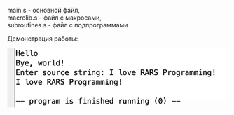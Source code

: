 main.s - основной файл,  
macrolib.s - файл с макросами,  
subroutines.s - файл с подпрограммами  

Демонстрация работы:  
<p align="center">
  <img src="ACS-6.png", alt="ACS-6">
</p>
